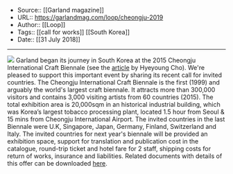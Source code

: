 ﻿
  * Source:: [[Garland magazine]]
  * URL:: https://garlandmag.com/loop/cheongju-2019
  * Author:: [[Loop]]
  * Tags:: [[call for works]] [[South Korea]]
  * Date:: [[31 July 2018]]


* * *
[![](https://garlandmag.com/wp-content/uploads/2015/12/IMG_2810.jpg)](https://garlandmag.com/wp-content/uploads/2015/12/IMG_2810.jpg)
Garland began its journey in South Korea at the 2015 Cheongju International Craft Biennale (see the [article](https://garlandmag.com/article/hyeyoung-cho-presents-korean-craft-to-the-world/) by Hyeyoung Cho). We're pleased to support this important event by sharing its recent call for invited countries.
The Cheongju International Craft Biennale is the first (1999) and arguably the world's largest craft biennale. It attracts more than 300,000 visitors and contains 3,000 visiting artists from 60 countries (2015). The total exhibition area is 20,000sqm in an historical industrial building, which was Korea’s largest tobacco processing plant, located 1.5 hour from Seoul & 15 mins from Cheongju International Airport. 
The invited countries in the last Biennale were U.K, Singapore, Japan, Germany, Finland, Switzerland and Italy. The invited countries for next year's biennale will be provided an exhibition space, support for translation and publication cost in the catalogue, round-trip ticket and hotel fare for 2 staff, shipping costs for return of works, insurance and liabilities.
Related documents with details of this offer can be downloaded [here](https://app.box.com/s/znctpqcqdnn179hnye7hqbazun0qvdjf). 
 
